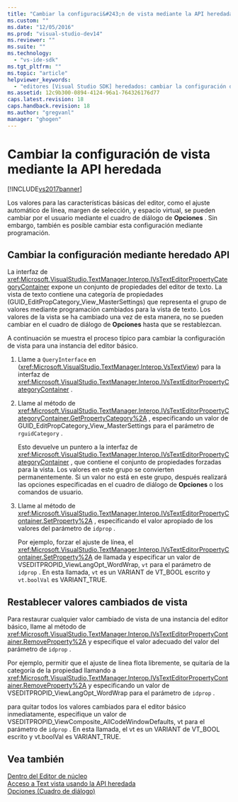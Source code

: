 ```yaml
---
title: "Cambiar la configuraci&#243;n de vista mediante la API heredada | Microsoft Docs"
ms.custom: ""
ms.date: "12/05/2016"
ms.prod: "visual-studio-dev14"
ms.reviewer: ""
ms.suite: ""
ms.technology: 
  - "vs-ide-sdk"
ms.tgt_pltfrm: ""
ms.topic: "article"
helpviewer_keywords: 
  - "editores [Visual Studio SDK] heredados: cambiar la configuración de vista"
ms.assetid: 12c9b300-0894-4124-96a1-764326176d77
caps.latest.revision: 18
caps.handback.revision: 18
ms.author: "gregvanl"
manager: "ghogen"
---
```

# Cambiar la configuraci&#243;n de vista mediante la API heredada
[!INCLUDE[vs2017banner](../code-quality/includes/vs2017banner.md)]

Los valores para las características básicas del editor, como el ajuste automático de línea, margen de selección, y espacio virtual, se pueden cambiar por el usuario mediante el cuadro de diálogo de **Opciones** .  Sin embargo, también es posible cambiar esta configuración mediante programación.  
  
## Cambiar la configuración mediante heredado API  
 La interfaz de <xref:Microsoft.VisualStudio.TextManager.Interop.IVsTextEditorPropertyCategoryContainer> expone un conjunto de propiedades del editor de texto.  La vista de texto contiene una categoría de propiedades \(GUID\_EditPropCategory\_View\_MasterSettings\) que representa el grupo de valores mediante programación cambiados para la vista de texto.  Los valores de la vista se ha cambiado una vez de esta manera, no se pueden cambiar en el cuadro de diálogo de **Opciones** hasta que se restablezcan.  
  
 A continuación se muestra el proceso típico para cambiar la configuración de vista para una instancia del editor básico.  
  
1.  Llame a `QueryInterface` en \(<xref:Microsoft.VisualStudio.TextManager.Interop.VsTextView>\) para la interfaz de <xref:Microsoft.VisualStudio.TextManager.Interop.IVsTextEditorPropertyCategoryContainer> .  
  
2.  Llame al método de <xref:Microsoft.VisualStudio.TextManager.Interop.IVsTextEditorPropertyCategoryContainer.GetPropertyCategory%2A> , especificando un valor de GUID\_EditPropCategory\_View\_MasterSettings para el parámetro de `rguidCategory` .  
  
     Esto devuelve un puntero a la interfaz de <xref:Microsoft.VisualStudio.TextManager.Interop.IVsTextEditorPropertyCategoryContainer> , que contiene el conjunto de propiedades forzadas para la vista.  Los valores en este grupo se convierten permanentemente.  Si un valor no está en este grupo, después realizará las opciones especificadas en el cuadro de diálogo de **Opciones** o los comandos de usuario.  
  
3.  Llame al método de <xref:Microsoft.VisualStudio.TextManager.Interop.IVsTextEditorPropertyContainer.SetProperty%2A> , especificando el valor apropiado de los valores del parámetro de `idprop` .  
  
     Por ejemplo, forzar el ajuste de línea, el <xref:Microsoft.VisualStudio.TextManager.Interop.IVsTextEditorPropertyContainer.SetProperty%2A> de llamada y especificar un valor de VSEDITPROPID\_ViewLangOpt\_WordWrap, `vt` para el parámetro de `idprop` .  En esta llamada, `vt` es un VARIANT de VT\_BOOL escrito y `vt.boolVal` es VARIANT\_TRUE.  
  
## Restablecer valores cambiados de vista  
 Para restaurar cualquier valor cambiado de vista de una instancia del editor básico, llame al método de <xref:Microsoft.VisualStudio.TextManager.Interop.IVsTextEditorPropertyContainer.RemoveProperty%2A> y especifique el valor adecuado del valor del parámetro de `idprop` .  
  
 Por ejemplo, permitir que el ajuste de línea flota libremente, se quitaría de la categoría de la propiedad llamando a <xref:Microsoft.VisualStudio.TextManager.Interop.IVsTextEditorPropertyContainer.RemoveProperty%2A> y especificando un valor de VSEDITPROPID\_ViewLangOpt\_WordWrap para el parámetro de `idprop` .  
  
 para quitar todos los valores cambiados para el editor básico inmediatamente, especifique un valor de VSEDITPROPID\_ViewComposite\_AllCodeWindowDefaults, vt para el parámetro de `idprop` .  En esta llamada, el vt es un VARIANT de VT\_BOOL escrito y vt.boolVal es VARIANT\_TRUE.  
  
## Vea también  
 [Dentro del Editor de núcleo](../extensibility/inside-the-core-editor.md)   
 [Acceso a Text vista usando la API heredada](../extensibility/accessing-thetext-view-by-using-the-legacy-api.md)   
 [Opciones \(Cuadro de diálogo\)](../ide/reference/options-dialog-box-visual-studio.md)